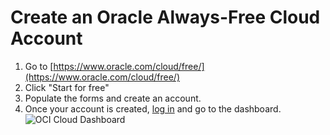 # Create an Oracle Always-Free Cloud Account

1. Go to [https://www.oracle.com/cloud/free/](https://www.oracle.com/cloud/free/)
2. Click "Start for free"
3. Populate the forms and create an account.
4. Once your account is created, [log in](https://www.oracle.com/cloud/sign-in.html) and go to the dashboard.  
   ![OCI Cloud Dashboard](images/cloudDashboard.png)
